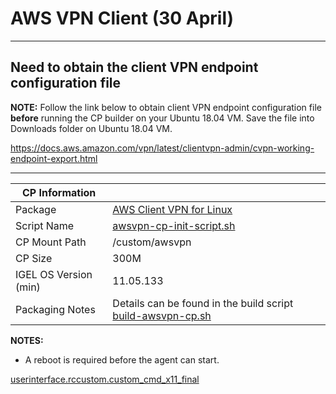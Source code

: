 # AWS VPN Client (30 April)

-----

## Need to obtain the client VPN endpoint configuration file

**NOTE:** Follow the link below to obtain client VPN endpoint configuration file **before** running the CP builder on your Ubuntu 18.04 VM. Save the file into Downloads folder on Ubuntu 18.04 VM.

https://docs.aws.amazon.com/vpn/latest/clientvpn-admin/cvpn-working-endpoint-export.html

-----

|  CP Information |            |
|-----------------|------------|
| Package | [AWS Client VPN for Linux](https://docs.aws.amazon.com/vpn/latest/clientvpn-user/client-vpn-connect-linux.html) |
| Script Name | [awsvpn-cp-init-script.sh](build/awsvpn-cp-init-script.sh) |
| CP Mount Path | /custom/awsvpn |
| CP Size | 300M |
| IGEL OS Version (min) | 11.05.133 |
| Packaging Notes | Details can be found in the build script [build-awsvpn-cp.sh](build/build-awsvpn-cp.sh) |

**NOTES:**

- A reboot is required before the agent can start.

[userinterface.rccustom.custom_cmd_x11_final](igel/awsvpn-profile.xml)
